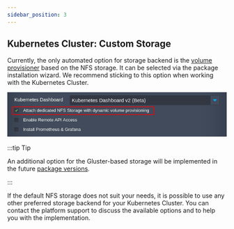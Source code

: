 ```yaml
---
sidebar_position: 3
---
```


## Kubernetes Cluster: Custom Storage

Currently, the only automated option for storage backend is the [volume provisioner](https://cloudmydc.com/) based on the NFS storage. It can be selected via the package installation wizard. We recommend sticking to this option when working with the Kubernetes Cluster.

<div style={{
    display:'flex',
    justifyContent: 'center',
    margin: '0 0 1rem 0'
}}>

![Locale Dropdown](./img/CustomStorage/01-kubernetes-cluster-add-nfs-storage.png)

</div>

:::tip Tip

An additional option for the Gluster-based storage will be implemented in the future [package versions](https://cloudmydc.com/).

:::

If the default NFS storage does not suit your needs, it is possible to use any other preferred storage backend for your Kubernetes Cluster. You can contact the platform support to discuss the available options and to help you with the implementation.
